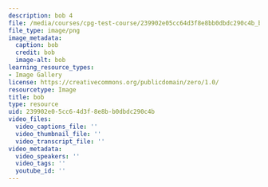 ```yaml
---
description: bob 4
file: /media/courses/cpg-test-course/239902e05cc64d3f8e8bb0dbdc290c4b_bob.png
file_type: image/png
image_metadata:
  caption: bob
  credit: bob
  image-alt: bob
learning_resource_types:
- Image Gallery
license: https://creativecommons.org/publicdomain/zero/1.0/
resourcetype: Image
title: bob
type: resource
uid: 239902e0-5cc6-4d3f-8e8b-b0dbdc290c4b
video_files:
  video_captions_file: ''
  video_thumbnail_file: ''
  video_transcript_file: ''
video_metadata:
  video_speakers: ''
  video_tags: ''
  youtube_id: ''
---
```

